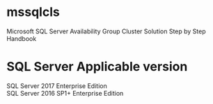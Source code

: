 # mssqlcls
Microsoft SQL Server Availability Group Cluster Solution Step by Step Handbook

# SQL Server Applicable version
SQL Server 2017 Enterprise Edition<br/>
SQL Server 2016 SP1+ Enterprise Edition